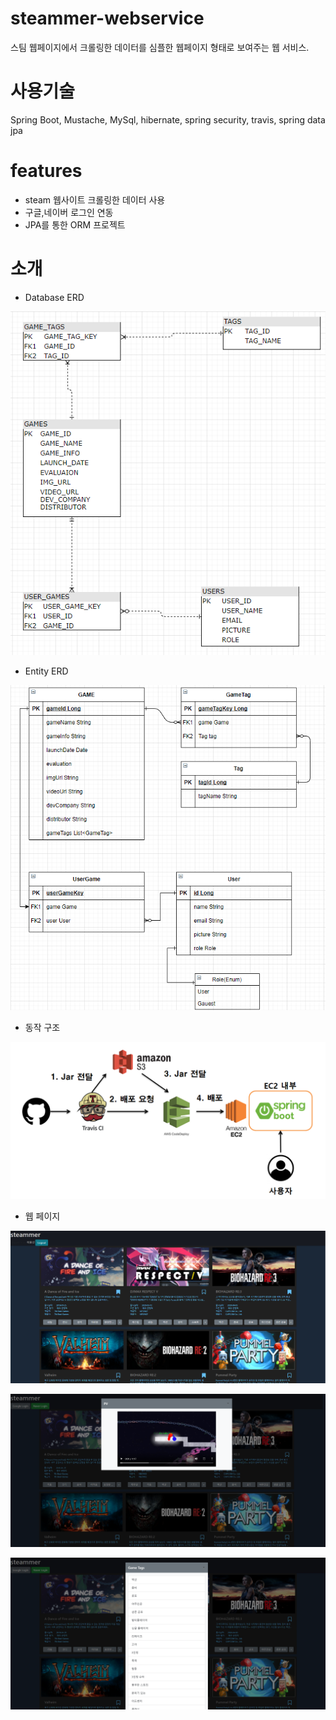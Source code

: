 # steammer-webservice

스팀 웹페이지에서 크롤링한 데이터를 심플한 웹페이지 형태로 보여주는 웹 서비스.

# 사용기술
Spring Boot, Mustache, MySql, hibernate, spring security, travis, spring data jpa


# features
 - steam 웹사이트 크롤링한 데이터 사용
 - 구글,네이버 로그인 연동
 - JPA를 통한 ORM 프로젝트

# 소개
- Database ERD

![img_3.png](readmeimg/img_3.png)

- Entity ERD

![img_4.png](readmeimg/img_4.png)

- 동작 구조

![img_5.png](readmeimg/img_5.png)

- 웹 페이지

![img_6.png](readmeimg/img_6.png)

![img_7.png](readmeimg/img_7.png)

![img_8.png](readmeimg/img_8.png)
